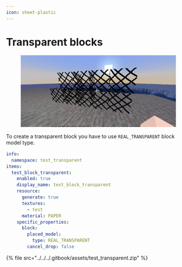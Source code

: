 ```yaml
---
icon: sheet-plastic
---
```


# Transparent blocks

<figure><img src="../../../.gitbook/assets/image (4) (1) (1) (1) (1).png" alt=""><figcaption></figcaption></figure>

To create a transparent block you have to use `REAL_TRANSPARENT` block model type.

```yaml
info:
  namespace: test_transparent
items:
  test_block_transparent:
    enabled: true
    display_name: test_block_transparent
    resource:
      generate: true
      textures:
        - test
      material: PAPER
    specific_properties:
      block:
        placed_model:
          type: REAL_TRANSPARENT
        cancel_drop: false
```

{% file src="../../../.gitbook/assets/test_transparent.zip" %}
